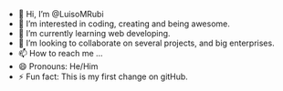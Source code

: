 - 👋 Hi, I’m @LuisoMRubi
- 👀 I’m interested in coding, creating and being awesome.
- 🌱 I’m currently learning web developing.
- 💞️ I’m looking to collaborate on several projects, and big enterprises.
- 📫 How to reach me ...
- 😄 Pronouns: He/Him
- ⚡ Fun fact: This is my first change on gitHub. 

<!---
elmejordev1998/elmejordev1998 is a ✨ special ✨ repository because its `README.md` (this file) appears on your GitHub profile.
You can click the Preview link to take a look at your changes.
--->
